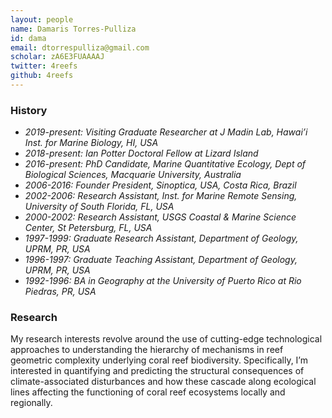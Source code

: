 ```yaml
---
layout: people
name: Damaris Torres-Pulliza
id: dama
email: dtorrespulliza@gmail.com
scholar: zA6E3FUAAAAJ
twitter: 4reefs
github: 4reefs
---
```


### History

- *2019-present: Visiting Graduate Researcher at J Madin Lab, Hawai’i Inst. for Marine Biology, HI, USA*
- *2018-present: Ian Potter Doctoral Fellow at Lizard Island*
- *2016-present: PhD Candidate, Marine Quantitative Ecology, Dept of Biological Sciences, Macquarie University, Australia*
- *2006-2016: Founder President, Sinoptica, USA, Costa Rica, Brazil*
- *2002-2006: Research Assistant, Inst. for Marine Remote Sensing, University of South Florida, FL, USA*
- *2000-2002: Research Assistant, USGS Coastal & Marine Science Center, St Petersburg, FL, USA*
- *1997-1999: Graduate Research Assistant, Department of Geology, UPRM, PR, USA*
- *1996-1997: Graduate Teaching Assistant, Department of Geology, UPRM, PR, USA*
- *1992-1996: BA in Geography at the University of Puerto Rico at Rio Piedras, PR, USA*

### Research

My research interests revolve around the use of cutting-edge technological approaches to understanding the hierarchy of mechanisms in reef geometric complexity underlying coral reef biodiversity.  Specifically, I’m interested in quantifying and predicting the structural consequences of climate-associated disturbances and how these cascade along ecological lines affecting the functioning of coral reef ecosystems locally and regionally.  
